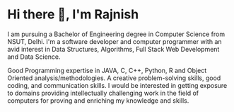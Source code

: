 # Hi there 👋, I'm Rajnish
I am pursuing a Bachelor of Engineering degree in Computer Science from NSUT, Delhi. I'm a software developer and computer programmer with an avid interest in Data Structures, Algorithms, Full Stack Web Development and Data Science.

Good Programming expertise in JAVA, C, C++, Python, R and Object Oriented analysis/methodologies. A creative problem-solving skills, good coding, and communication skills.
I would be interested in getting exposure to domains providing intellectually challenging work in the field of computers for proving and enriching my knowledge and skills.


